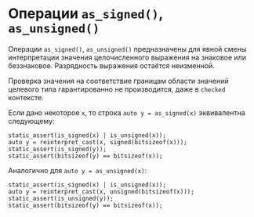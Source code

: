 # Операции `as_signed()`, `as_unsigned()`

Операции `as_signed()`, `as_unsigned()` предназначены для явной смены интерпретации значения целочисленного выражения на знаковое или беззнаковое. Разрядность выражения остаётся неизменной.

Проверка значения на соответствие границам области значений целевого типа гарантированно не производится, даже в `checked` контексте.

Если дано некоторое `x`, то строка `auto y = as_signed(x)` эквивалентна следующему:

```
static_assert(is_signed(x) | is_unsigned(x));
auto y = reinterpret_cast(x, signed(bitsizeof(x)));
static_assert(is_signed(y));
static_assert(bitsizeof(y) == bitsizeof(x));
```

Аналогично для `auto y = as_unsigned(x)`:

```
static_assert(is_signed(x) | is_unsigned(x));
auto y = reinterpret_cast(x, unsigned(bitsizeof(x)));
static_assert(is_unsigned(y));
static_assert(bitsizeof(y) == bitsizeof(x));
```

